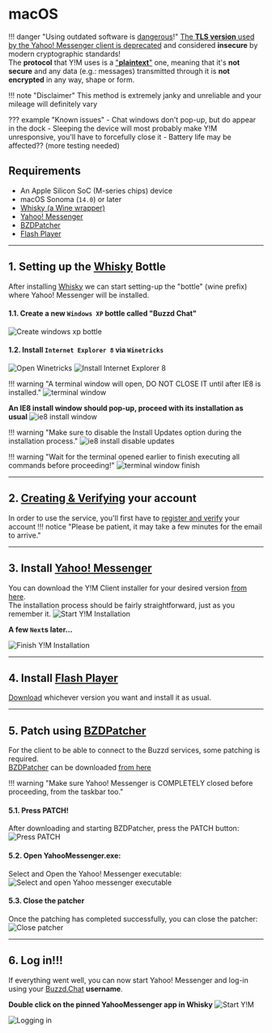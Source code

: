 # macOS

!!! danger "Using outdated software is [dangerous](https://youtu.be/DduAbLpZDHg?si=hMtWY4OpSFmAlcX6)!"
    [The **TLS version** used by the Yahoo! Messenger client is deprecated](https://www.ietf.org/rfc/rfc8996.html) and considered **insecure** by modern cryptographic standards!  
    The **protocol** that Y!M uses is a ["**plaintext**"](https://en.wikipedia.org/wiki/Plaintext) one, meaning that it's **not secure** and any data (e.g.: messages) transmitted through it is **not encrypted** in any way, shape or form.

!!! note "Disclaimer"
    This method is extremely janky and unreliable and your mileage will definitely vary

??? example "Known issues"
    - Chat windows don't pop-up, but do appear in the dock
    - Sleeping the device will most probably make Y!M unresponsive, you'll have to forcefully close it
    - Battery life may be affected?? (more testing needed)

## Requirements

* An Apple Silicon SoC (M-series chips) device
* macOS Sonoma (`14.0`) or later
* [Whisky (a Wine wrapper)](https://docs.getwhisky.app/#a-hitchhikers-guide-to-whisky)
* [Yahoo! Messenger](./downloads/yahoo-messenger.md)
* [BZDPatcher](./downloads/bzd-patcher.md)
* [Flash Player](./downloads/flash-player.md)

---
## 1. Setting up the [Whisky](https://docs.getwhisky.app/#a-hitchhikers-guide-to-whisky) Bottle
After installing [Whisky](https://docs.getwhisky.app/#a-hitchhikers-guide-to-whisky) we can start setting-up the "bottle" (wine prefix) where Yahoo! Messenger will be installed.

#### 1.1. Create a new `Windows XP` bottle called "Buzzd Chat"
![Create windows xp bottle](./images/getting-started/macos-whiskey-win-xp-bottle.png)

#### 1.2. Install `Internet Explorer 8` via `Winetricks`
![Open Winetricks](./images/getting-started/macos-whiskey-open.png)
![Install Internet Explorer 8](./images/getting-started/macos-whiskey-ie8-install.png)

!!! warning "A terminal window will open, DO NOT CLOSE IT until after IE8 is installed."
    ![terminal window](./images/getting-started/macos-terminal-ie8-start.png)

**An IE8 install window should pop-up, proceed with its installation as usual**
![ie8 install window](./images/getting-started/macos-ie8-install-start.png)

!!! warning "Make sure to disable the Install Updates option during the installation process."
    ![ie8 install disable updates](./images/getting-started/macos-ie8-disable-updates.png)

!!! warning "Wait for the terminal opened earlier to finish executing all commands before proceeding!"
    ![terminal window finish](./images/getting-started/macos-terminal-ie8-finish.png)

---
## 2. [Creating & Verifying](https://buzzd.chat/register) your account
In order to use the service, you'll first have to [register and verify](https://buzzd.chat/register) your account
!!! notice "Please be patient, it may take a few minutes for the email to arrive."

---
## 3. Install [Yahoo! Messenger](./downloads/yahoo-messenger.md)
You can download the Y!M Client installer for your desired version [from here](./downloads/yahoo-messenger.md).  
The installation process should be fairly straightforward, just as you remember it.
![Start Y!M Installation](./images/getting-started/macos-ym-install-start.png)

**A few `Next`s later...**

![Finish Y!M Installation](./images/getting-started/macos-ym-install-finish.png)

---
## 4. Install [Flash Player](./downloads/flash-player.md)
[Download](./downloads/flash-player.md) whichever version you want and install it as usual.

---
## 5. Patch using [BZDPatcher](./downloads/bzd-patcher.md)
For the client to be able to connect to the Buzzd services, some patching is required.  
[BZDPatcher](./downloads/bzd-patcher.md) can be downloaded [from here](./downloads/bzd-patcher.md)

!!! warning "Make sure Yahoo! Messenger is COMPLETELY closed before proceeding, from the taskbar too." 

#### 5.1. Press PATCH!
After downloading and starting BZDPatcher, press the PATCH button:
![Press PATCH](./images/getting-started/bzdpatcher-patch-highlighted.png)

#### 5.2. Open YahooMessenger.exe:
Select and Open the Yahoo! Messenger executable:
![Select and open Yahoo messenger executable](./images/getting-started/macos-select-yahoomessenger-exe.png)

#### 5.3. Close the patcher
Once the patching has completed successfully, you can close the patcher:
![Close patcher](./images/getting-started/bzdpatcher-exit-highlighted.png)

---
## 6. Log in!!!
If everything went well, you can now start Yahoo! Messenger and log-in using your [Buzzd.Chat](https://buzzd.chat) **username**.

**Double click on the pinned YahooMessenger app in Whisky**
![Start Y!M](./images/getting-started/macos-whiskey-start-ym.png)

![Logging in](./images/getting-started/logging-in.png)
